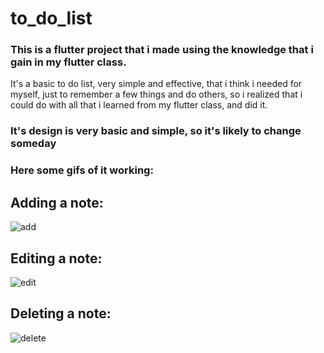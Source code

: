 # to_do_list 

### This is a flutter project that i made using the knowledge that i gain in my flutter class.

It's a basic to do list, very simple and effective, that i think i needed for myself, just to remember a few things and do others, so i realized that i could do with all that i learned from my flutter class, and did it.

### It's design is very basic and simple, so it's likely to change someday

### Here some gifs of it working:

## Adding a note:

![add](https://user-images.githubusercontent.com/75546113/131590964-5c079b1b-b70f-4565-b6e0-d77269fdbb46.gif)

## Editing a note:

![edit](https://user-images.githubusercontent.com/75546113/131590973-d0e0b55a-906c-4a7c-9bd7-c9bba9a7391f.gif)

## Deleting a note:

![delete](https://user-images.githubusercontent.com/75546113/131590990-b04197a2-9395-4666-8c05-945590b4b4e5.gif)

